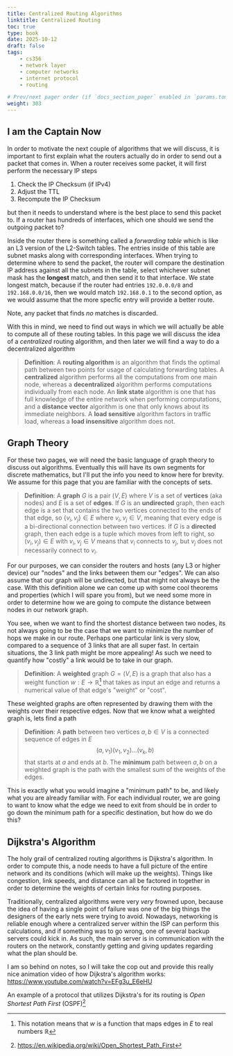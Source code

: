 ```yaml
---
title: Centralized Routing Algorithms
linktitle: Centralized Routing
toc: true
type: book
date: 2025-10-12
draft: false
tags:
    - cs356
    - network layer
    - computer networks
    - internet protocol
    - routing

# Prev/next pager order (if `docs_section_pager` enabled in `params.toml`)
weight: 303
---
```


## I am the Captain Now

In order to motivate the next couple of algorithms that we will discuss, it is important to first explain what the routers actually do in order to send out a packet that comes in. When a router receives some packet, it will first perform the necessary IP steps
1. Check the IP Checksum (if IPv4)
2. Adjust the TTL
3. Recompute the IP Checksum

but then it needs to understand where is the best place to send this packet to. If a router has hundreds of interfaces, which one should we send the outgoing packet to? 

Inside the router there is something called a *forwarding table* which is like an L3 version of the L2-Switch tables. The entries inside of this table are subnet masks along with corresponding interfaces. When trying to determine where to send the packet, the router will compare the destination IP address against all the subnets in the table, select whichever subnet mask has the **longest** match, and then send it to that interface. We state longest match, because if the router had entries `192.0.0.0/8` and `192.168.0.0/16`, then we would match `192.168.0.1` to the second option, as we would assume that the more specfic entry will provide a better route.

Note, any packet that finds *no* matches is discarded.

With this in mind, we need to find out ways in which we will actually be able to compute all of these routing tables. In this page we will discuss the idea of a *centralized* routing algorithm, and then later we will find a way to do a decentralized algorithm

> **Definition**: A **routing algorithm** is an algorithm that finds the optimal path between two points for usage of calculating forwarding tables. A **centralized** algorithm performs all the computations from one main node, whereas a **decentralized** algorithm performs computations individually from each node. An **link state** algorithm is one that has full knowledge of the entire network when performing computations, and a **distance vector** algorithm is one that only knows about its immediate neighbors. A **load sensitive** algorithm factors in traffic load, whereas a **load insensitive** algorithm does not.

## Graph Theory

For these two pages, we will need the basic language of graph theory to discuss out algorithms. Eventually this will have its own segments for discrete mathematics, but I'll put the info you need to know here for brevity. We assume for this page that you are familiar with the concepts of sets.

> **Definition**: A **graph** $G$ is a pair $\left(V, E\right)$ where $V$ is a set of **vertices** (aka nodes) and $E$ is a set of **edges**. If $G$ is an **undirected** graph, then each edge is a set that contains the two vertices connected to the ends of that edge, so $\left\{v_i, v_j\right\}\in E$ where $v_i, v_j\in V$, meaning that every edge is a bi-directional connection between two vertices. If $G$ is a **directed** graph, then each edge is a tuple which moves from left to right, so $\left(v_i,v_j\right)\in E$ with $v_i,v_j\in V$ means that $v_i$ connects to $v_j$, but $v_j$ does not necessarily connect to $v_i$. 

For our purposes, we can consider the routers and hosts (any L3 or higher device) our "nodes" and the links between them our "edges". We can also assume that our graph will be undirected, but that might not always be the case. With this definition alone we can come up with some cool theorems and properties (which I will spare you from), but we need some more in order to determine how we are going to compute the distance between nodes in our network graph. 

You see, when we want to find the shortest distance between two nodes, its not always going to be the case that we want to minimize the number of hops we make in our route. Perhaps one particular link is very slow, compared to a sequence of $3$ links that are all super fast. In certain situations, the $3$ link path might be more appealing! As such we need to quantify how "costly" a link would be to take in our graph.

> **Definition**: A **weighted** graph $G=\left(V,E\right)$ is a graph that also has a weight function $w:E\rightarrow \mathbb{R}$[^1] that takes as input an edge and returns a numerical value of that edge's "weight" or "cost".

These weighted graphs are often represented by drawing them with the weights over their respective edges. Now that we know what a weighted graph is, lets find a path

> **Definition**: A **path** between two vertices $a, b\in V$ is a connected sequence of edges in $E$ $$(a,v_1)(v_1,v_2)\ldots(v_k,b)$$ that starts at $a$ and ends at $b$. The **minimum** path between $a,b$ on a weighted graph is the path with the smallest sum of the weights of the edges.

This is exactly what you would imagine a "minimum path" to be, and likely what you are already familiar with. For each individual router, we are going to want to know what the edge we need to exit from should be in order to go down the minimum path for a specific destination, but how do we do this?

## Dijkstra's Algorithm

The holy grail of centralized routing algorithms is Dijkstra's algorithm. In order to compute this, a node needs to have a full picture of the entire network and its conditions (which will make up the weights). Things like congestion, link speeds, and distance can all be factored in together in order to determine the weights of certain links for routing purposes.

Traditionally, centralized algorithms were very *very* frowned upon, because the idea of having a single point of failure was one of the big things the designers of the early nets were trying to avoid. Nowadays, networking is reliable enough where a centralized server within the ISP can perform this calculations, and if something was to go wrong, one of several backup servers could kick in. As such, the main server is in communication with the routers on the network, constantly getting and giving updates regarding what the plan should be.

I am so behind on notes, so I will take the cop out and provide this really nice animation video of how Dijkstra's algorithm works: https://www.youtube.com/watch?v=EFg3u_E6eHU

An example of a protocol that utilizes Dijkstra's for its routing is *Open Shortest Path First* (OSPF)[^2]

[^1]: This notation means that $w$ is a function that maps edges in $E$ to real numbers $\mathbb{R}$
[^2]: https://en.wikipedia.org/wiki/Open_Shortest_Path_First